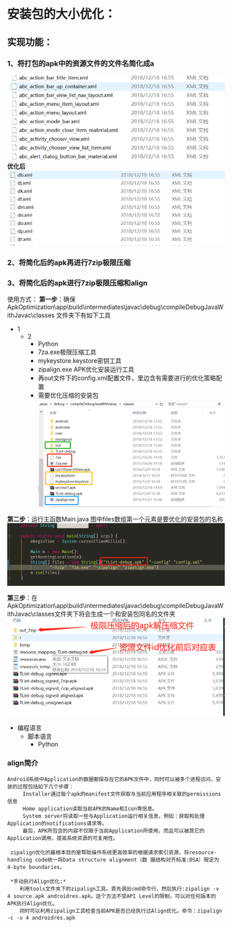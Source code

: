 # 安装包的大小优化：
## 实现功能：
### 1、将打包的apk中的资源文件的文件名简化成a
  ![](https://raw.githubusercontent.com/bossirreplaceable/ApkOptimization/master/pics/优化1.png)  
**优化后**    
  ![](https://github.com/bossirreplaceable/ApkOptimization/blob/master/pics/优化2.png)
    
   
### 2、将简化后的apk再进行7zip极限压缩
### 3、将简化后的apk进行7zip极限压缩和align

使用方式：
**第一步**：确保 ApkOptimization\app\build\intermediates\javac\debug\compileDebugJavaWithJavac\classes 文件夹下有如下工具  
* 1 
    * 2
        * Python  
        * 7za.exe极限压缩工具  
        * mykeystore.keystore密钥工具  
        * zipalign.exe APK优化安装运行工具  
        * 再out文件下的config.xml配置文件，里边含有需要进行的优化策略配置  
        * 需要优化压缩的安装包  
  ![](https://github.com/bossirreplaceable/ApkOptimization/blob/master/pics/优化3.png)
        
        
**第二步**：运行主函数Main.java
        图中files数组第一个元素是要优化的安装包的名称
         ![](https://github.com/bossirreplaceable/ApkOptimization/blob/master/pics/优化4.png)

**第三步**：在 ApkOptimization\app\build\intermediates\javac\debug\compileDebugJavaWithJavac\classes文件夹下将会生成一个和安装包同名的文件夹
         ![](https://github.com/bossirreplaceable/ApkOptimization/blob/master/pics/优化5.png)


* 编程语言  
    * 脚本语言  
        * Python  


### align简介
    Android系统中Application的数据都保存在它的APK文件中，同时可以被多个进程访问，安装的过程包括如下几个步骤：  
         Installer通过每个apk的manifest文件获取与当前应用程序相关联的permissions信息  
         Home application读取当前APK的Name和Icon等信息。  
         System server将读取一些与Application运行相关信息，例如：获取和处理Application的notifications请求等。  
         最后，APK所包含的内容不仅限于当前Application所使用，而且可以被其它的Application调用，提高系统资源的可复用性。  

     zipalign优化的最根本目的是帮助操作系统更高效率的根据请求索引资源，将resource-handling code统一将Data structure alignment（数 据结构对齐标准:DSA）限定为4-byte boundaries。  

     *手动执行Align优化:*  
        利用tools文件夹下的zipalign工具。首先调出cmd命令行，然后执行:zipalign -v 4 source.apk androidres.apk。这个方法不受API Level的限制，可以对任何版本的APK执行Align优化。  
        同时可以利用zipalign工具检查当前APK是否已经执行过Align优化。命令：zipalign -c -v 4 androidres.apk  

